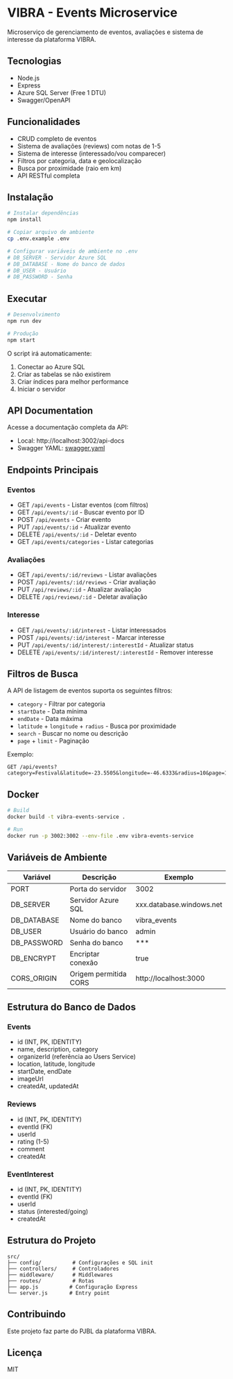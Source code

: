 # VIBRA - Events Microservice

Microserviço de gerenciamento de eventos, avaliações e sistema de interesse da plataforma VIBRA.

## Tecnologias

- Node.js
- Express
- Azure SQL Server (Free 1 DTU)
- Swagger/OpenAPI

## Funcionalidades

- CRUD completo de eventos
- Sistema de avaliações (reviews) com notas de 1-5
- Sistema de interesse (interessado/vou comparecer)
- Filtros por categoria, data e geolocalização
- Busca por proximidade (raio em km)
- API RESTful completa

## Instalação

```bash
# Instalar dependências
npm install

# Copiar arquivo de ambiente
cp .env.example .env

# Configurar variáveis de ambiente no .env
# DB_SERVER - Servidor Azure SQL
# DB_DATABASE - Nome do banco de dados
# DB_USER - Usuário
# DB_PASSWORD - Senha
```

## Executar

```bash
# Desenvolvimento
npm run dev

# Produção
npm start
```

O script irá automaticamente:
1. Conectar ao Azure SQL
2. Criar as tabelas se não existirem
3. Criar índices para melhor performance
4. Iniciar o servidor

## API Documentation

Acesse a documentação completa da API:
- Local: http://localhost:3002/api-docs
- Swagger YAML: [swagger.yaml](./swagger.yaml)

## Endpoints Principais

### Eventos
- GET `/api/events` - Listar eventos (com filtros)
- GET `/api/events/:id` - Buscar evento por ID
- POST `/api/events` - Criar evento
- PUT `/api/events/:id` - Atualizar evento
- DELETE `/api/events/:id` - Deletar evento
- GET `/api/events/categories` - Listar categorias

### Avaliações
- GET `/api/events/:id/reviews` - Listar avaliações
- POST `/api/events/:id/reviews` - Criar avaliação
- PUT `/api/reviews/:id` - Atualizar avaliação
- DELETE `/api/reviews/:id` - Deletar avaliação

### Interesse
- GET `/api/events/:id/interest` - Listar interessados
- POST `/api/events/:id/interest` - Marcar interesse
- PUT `/api/events/:id/interest/:interestId` - Atualizar status
- DELETE `/api/events/:id/interest/:interestId` - Remover interesse

## Filtros de Busca

A API de listagem de eventos suporta os seguintes filtros:

- `category` - Filtrar por categoria
- `startDate` - Data mínima
- `endDate` - Data máxima
- `latitude` + `longitude` + `radius` - Busca por proximidade
- `search` - Buscar no nome ou descrição
- `page` + `limit` - Paginação

Exemplo:
```
GET /api/events?category=Festival&latitude=-23.5505&longitude=-46.6333&radius=10&page=1&limit=10
```

## Docker

```bash
# Build
docker build -t vibra-events-service .

# Run
docker run -p 3002:3002 --env-file .env vibra-events-service
```

## Variáveis de Ambiente

| Variável | Descrição | Exemplo |
|----------|-----------|---------|
| PORT | Porta do servidor | 3002 |
| DB_SERVER | Servidor Azure SQL | xxx.database.windows.net |
| DB_DATABASE | Nome do banco | vibra_events |
| DB_USER | Usuário do banco | admin |
| DB_PASSWORD | Senha do banco | *** |
| DB_ENCRYPT | Encriptar conexão | true |
| CORS_ORIGIN | Origem permitida CORS | http://localhost:3000 |

## Estrutura do Banco de Dados

### Events
- id (INT, PK, IDENTITY)
- name, description, category
- organizerId (referência ao Users Service)
- location, latitude, longitude
- startDate, endDate
- imageUrl
- createdAt, updatedAt

### Reviews
- id (INT, PK, IDENTITY)
- eventId (FK)
- userId
- rating (1-5)
- comment
- createdAt

### EventInterest
- id (INT, PK, IDENTITY)
- eventId (FK)
- userId
- status (interested/going)
- createdAt

## Estrutura do Projeto

```
src/
├── config/          # Configurações e SQL init
├── controllers/     # Controladores
├── middleware/      # Middlewares
├── routes/          # Rotas
├── app.js          # Configuração Express
└── server.js       # Entry point
```

## Contribuindo

Este projeto faz parte do PJBL da plataforma VIBRA.

## Licença

MIT
